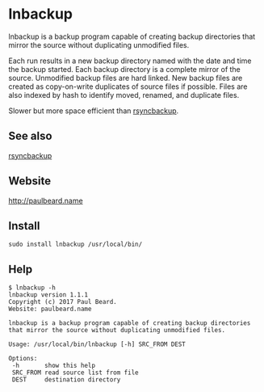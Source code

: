 # lnbackup

lnbackup is a backup program capable of creating backup directories that mirror the source without duplicating unmodified files.

Each run results in a new backup directory named with the date and time the backup started.
Each backup directory is a complete mirror of the source.
Unmodified backup files are hard linked.
New backup files are created as copy-on-write duplicates of source files if possible.
Files are also indexed by hash to identify moved, renamed, and duplicate files.

Slower but more space efficient than [rsyncbackup](../../../rsyncbackup).

## See also

[rsyncbackup](../../../rsyncbackup)

## Website

http://paulbeard.name

## Install

    sudo install lnbackup /usr/local/bin/

## Help

    $ lnbackup -h
    lnbackup version 1.1.1
    Copyright (c) 2017 Paul Beard.
    Website: paulbeard.name

    lnbackup is a backup program capable of creating backup directories that mirror the source without duplicating unmodified files.

    Usage: /usr/local/bin/lnbackup [-h] SRC_FROM DEST

    Options:
     -h       show this help
     SRC_FROM read source list from file
     DEST     destination directory
